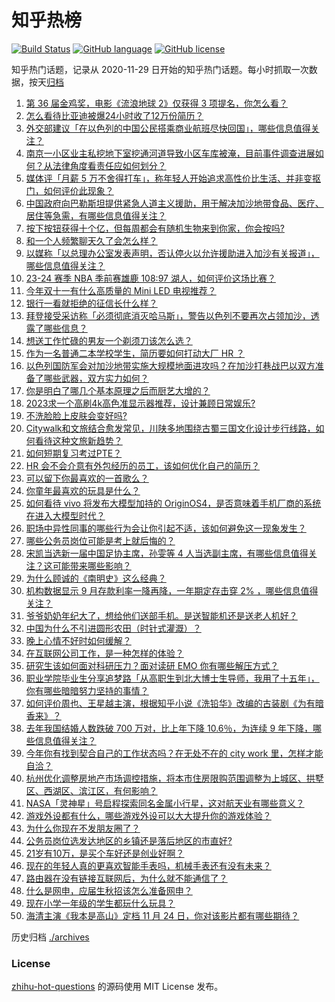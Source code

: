 # 知乎热榜
[![Build Status](https://github.com/ToWeLong/zhihu-hot-questions/workflows/CI/badge.svg)](https://github.com/ToWeLong/zhihu-hot-questions/actions)
[![GitHub language](https://img.shields.io/badge/language-golang-orange.svg)](https://golang.org/)
[![GitHub license](https://img.shields.io/github/license/ToWeLong/zhihu-hot-questions)](https://github.com/ToWeLong/zhihu-hot-questions/blob/main/LICENSE)

知乎热门话题，记录从 2020-11-29 日开始的知乎热门话题。每小时抓取一次数据，按天[归档](./archives)

<!-- BEGIN -->

1. [第 36 届金鸡奖，电影《流浪地球 2》仅获得 3 项提名，你怎么看？](https://www.zhihu.com/question/626225985)
1. [怎么看待比亚迪被爆24小时收了12万份简历？](https://www.zhihu.com/question/626206250)
1. [外交部建议「在以色列的中国公民搭乘商业航班尽快回国」，哪些信息值得关注？](https://www.zhihu.com/question/626345099)
1. [南京一小区业主私挖地下室挖通河道导致小区车库被淹，目前事件调查进展如何？从法律角度看责任应如何划分？](https://www.zhihu.com/question/626313996)
1. [媒体评「月薪 5 万不舍得打车」，称年轻人开始追求高性价比生活、并非变抠门，如何评价此现象？](https://www.zhihu.com/question/626306424)
1. [中国政府向巴勒斯坦提供紧急人道主义援助，用于解决加沙地带食品、医疗、居住等急需，有哪些信息值得关注？](https://www.zhihu.com/question/626355093)
1. [按下按钮获得十个亿，但每周都会有随机生物来到你家，你会按吗?](https://www.zhihu.com/question/607969602)
1. [和一个人频繁聊天久了会怎么样？](https://www.zhihu.com/question/617707484)
1. [以媒称「以总理办公室发表声明，否认停火以允许援助进入加沙有关报道」，哪些信息值得关注？](https://www.zhihu.com/question/626341690)
1. [23-24 赛季 NBA 季前赛雄鹿 108:97 湖人，如何评价这场比赛？](https://www.zhihu.com/question/626295567)
1. [今年双十一有什么高质量的 Mini LED 电视推荐？](https://www.zhihu.com/question/626335752)
1. [银行一看就拒绝的征信长什么样？](https://www.zhihu.com/question/554917138)
1. [拜登接受采访称「必须彻底消灭哈马斯」，警告以色列不要再次占领加沙，透露了哪些信息？](https://www.zhihu.com/question/626299815)
1. [想送工作忙碌的男友一个剃须刀该怎么选？](https://www.zhihu.com/question/622957429)
1. [作为一名普通二本学校学生，简历要如何打动大厂 HR ？](https://www.zhihu.com/question/622553890)
1. [以色列国防军会对加沙地带实施大规模地面进攻吗？在加沙打巷战巴以双方准备了哪些武器，双方实力如何？](https://www.zhihu.com/question/626306322)
1. [你是明白了哪几个基本原理之后而厨艺大增的？](https://www.zhihu.com/question/21696230)
1. [2023求一个高刷4k高色准显示器推荐，设计兼顾日常娱乐?](https://www.zhihu.com/question/624441421)
1. [不洗脸脸上皮肤会变好吗?](https://www.zhihu.com/question/625044560)
1. [Citywalk和文旅结合愈发常见，川陕多地围绕古蜀三国文化设计步行线路，如何看待这种文旅新趋势？](https://www.zhihu.com/question/626229222)
1. [如何短期复习考过PTE？](https://www.zhihu.com/question/331902888)
1. [HR 会不会介意有外包经历的员工，该如何优化自己的简历？](https://www.zhihu.com/question/622554123)
1. [可以留下你最喜欢的一首歌么？](https://www.zhihu.com/question/626216239)
1. [你童年最喜欢的玩具是什么？](https://www.zhihu.com/question/623844713)
1. [如何看待 vivo 将发布大模型加持的 OriginOS4，是否意味着手机厂商的系统在进入大模型时代？](https://www.zhihu.com/question/626321749)
1. [职场中异性同事的哪些行为会让你引起不适，该如何避免这一现象发生？](https://www.zhihu.com/question/626322444)
1. [哪些公务员岗位可能是考上就后悔的？](https://www.zhihu.com/question/625607582)
1. [宋凯当选新一届中国足协主席，孙雯等 4 人当选副主席，有哪些信息值得关注？这可能带来哪些影响？](https://www.zhihu.com/question/626308830)
1. [为什么顾诚的《南明史》这么经典？](https://www.zhihu.com/question/527660121)
1. [机构数据显示 9 月存款利率一降再降，一年期定存击穿 2% ，哪些信息值得关注？](https://www.zhihu.com/question/626315998)
1. [爷爷奶奶年纪大了，想给他们送部手机。是送智能机还是送老人机好？](https://www.zhihu.com/question/625115359)
1. [中国为什么不引进圆形农田（时针式灌溉）？](https://www.zhihu.com/question/19835110)
1. [晚上心情不好时如何缓解？](https://www.zhihu.com/question/626112665)
1. [在互联网公司工作，是一种怎样的体验？](https://www.zhihu.com/question/622550029)
1. [研究生该如何面对科研压力？面对读研 EMO 你有哪些解压方式？](https://www.zhihu.com/question/623119507)
1. [职业学院毕业生分享追梦路「从高职生到北大博士生导师，我用了十五年」，你有哪些暗暗努力坚持的事情？](https://www.zhihu.com/question/625613408)
1. [如何评价周也、王星越主演，根据知乎小说《洗铅华》改编的古装剧《为有暗香来》？](https://www.zhihu.com/question/625972772)
1. [去年我国结婚人数跌破 700 万对，比上年下降 10.6％，为连续 9 年下降，哪些信息值得关注？](https://www.zhihu.com/question/626252873)
1. [今年你有找到契合自己的工作状态吗？在无处不在的 city work 里，怎样才能自洽？](https://www.zhihu.com/question/625828128)
1. [杭州优化调整房地产市场调控措施，将本市住房限购范围调整为上城区、拱墅区、西湖区、滨江区，有何影响？](https://www.zhihu.com/question/626305100)
1. [NASA「灵神星」号启程探索同名金属小行星，这对航天业有哪些意义？](https://www.zhihu.com/question/623693248)
1. [游戏外设都有什么，哪些游戏外设可以大大提升你的游戏体验？](https://www.zhihu.com/question/625691064)
1. [为什么你现在不发朋友圈了？](https://www.zhihu.com/question/617531653)
1. [公务员岗位选发达地区的乡镇还是落后地区的市直好?](https://www.zhihu.com/question/625100077)
1. [21岁有10万，是买个车好还是创业好啊？](https://www.zhihu.com/question/626207809)
1. [现在的年轻人真的更喜欢智能手表吗，机械手表还有没有未来？](https://www.zhihu.com/question/624684004)
1. [路由器在没有链接互联网后，为什么就不能通信了？](https://www.zhihu.com/question/625447110)
1. [什么是网申，应届生秋招该怎么准备网申？](https://www.zhihu.com/question/622554194)
1. [现在小学一年级的学生都玩什么玩具？](https://www.zhihu.com/question/20021551)
1. [海清主演《我本是高山》定档 11 月 24 日，你对该影片都有哪些期待？](https://www.zhihu.com/question/625925251)

<!-- END -->

历史归档 [./archives](./archives)


### License
[zhihu-hot-questions](https://github.com/towelong/zhihu-hot-questions) 的源码使用 MIT License 发布。